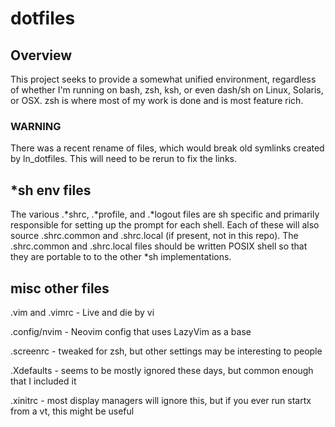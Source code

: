 # dotfiles

## Overview

This project seeks to provide a somewhat unified environment, regardless of
whether I'm running on bash, zsh, ksh, or even dash/sh on Linux, Solaris, or
OSX. zsh is where most of my work is done and is most feature rich.

### WARNING

There was a recent rename of files, which would break old symlinks created by
ln_dotfiles. This will need to be rerun to fix the links.

## *sh env files

The various .*shrc, .*profile, and .*logout files are sh specific and primarily
responsible for setting up the prompt for each shell. Each of these will also
source .shrc.common and .shrc.local (if present, not in this repo). The
.shrc.common and .shrc.local files should be written POSIX shell so that they
are portable to to the other *sh implementations.

## misc other files

.vim and .vimrc - Live and die by vi

.config/nvim - Neovim config that uses LazyVim as a base

.screenrc - tweaked for zsh, but other settings may be interesting to people

.Xdefaults - seems to be mostly ignored these days, but common enough that I
included it

.xinitrc - most display managers will ignore this, but if you ever run startx
from a vt, this might be useful

